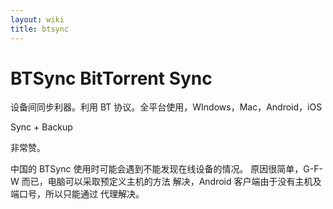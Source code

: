 ```yaml
---
layout: wiki
title: btsync
---
```


# BTSync BitTorrent Sync

设备间同步利器。利用 BT 协议。全平台使用，WIndows，Mac，Android，iOS

Sync + Backup

非常赞。

中国的 BTSync 使用时可能会遇到不能发现在线设备的情况。
原因很简单，G-F-W 而已，电脑可以采取预定义主机的方法
解决，Android 客户端由于没有主机及端口号，所以只能通过
代理解决。

